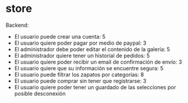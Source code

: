# store

Backend:

- El usuario puede crear una cuenta: 5
- El usuario quiere poder pagar por medio de paypal: 3
- El administrador debe poder editar el contenido de la galería: 5
- El administrador quiere tener un historial de pedidos: 5
- El usuario quiere poder recibir un email de confirmación de envío: 3
- El usuario quiere que su información se encuentre segura: 5
- El usuario puede filtrar los zapatos por categorías: 8
- El usuario puede comprar sin tener que registrarse: 3
- El usuario quiere poder tener un guardado de las selecciones por posible desconexión